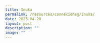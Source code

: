 ```yaml
---
title: Inuka
permalink: /resources/connexionsg/inuka/
date: 2023-04-20
layout: post
description: ""
image: ""
---
```

